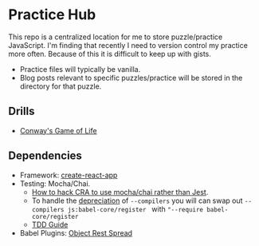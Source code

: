 # Practice Hub
This repo is a centralized location for me to store puzzle/practice JavaScript. I'm finding that recently I need to version control my practice more often. Because of this it is difficult to keep up with gists.

- Practice files will typically be vanilla.
- Blog posts relevant to specific puzzles/practice will be stored in the directory for that puzzle.

## Drills
- [Conway's Game of Life](https://github.com/misterussell/practice-hub/blob/master/src/drills/gameOfLife/life.js)

## Dependencies
- Framework: [create-react-app](https://github.com/facebookincubator/create-react-app)
- Testing: Mocha/Chai.
  - [How to hack CRA to use mocha/chai rather than Jest](https://www.codementor.io/daveschinkel13/running-mocha-enzyme-with-creat-react-app-84flnngkk).
  - To handle the [depreciation](https://github.com/mochajs/mocha/wiki/compilers-deprecation) of `--compilers` you will can swap out `--compilers js:babel-core/register ` with `"--require babel-core/register`
  - [TDD Guide](https://github.com/mawrkus/js-unit-testing-guide#unit-tests)
- Babel Plugins: [Object Rest Spread](https://babeljs.io/docs/plugins/transform-object-rest-spread/)
